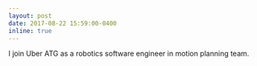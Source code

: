 ```yaml
---
layout: post
date: 2017-08-22 15:59:00-0400
inline: true
---
```


I join Uber ATG as a robotics software engineer in motion planning team.
